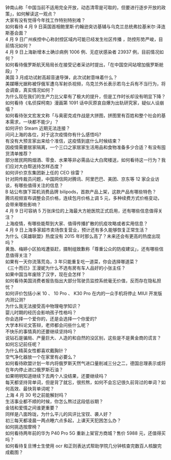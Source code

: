钟南山称「中国当前不适用完全开放，动态清零是可取的，但要进行逐步开放的政策」，如何解读这一观点？  
大家有没有觉得今年找工作特别特别难？  
如何看待 4 月 9 日英国首相鲍里斯·约翰逊突访基辅与乌克兰总统弗拉基米尔·泽连斯基会面？  
4 月 9 日广州疾控中心称封控区域内可能已经发生社区传播 ，防控形势严峻，目前情况如何？  
4 月 9 日上海新增本土确诊病例 1006 例、无症状感染者 23937 例，目前情况如何？  
如何看待俄罗斯航天局局长在接受记者采访时提出，「在中国空间站增加俄罗斯舱段」？  
美国 3 月成功试射高超音速导弹，此次试射意味着什么？  
美媒曝光据称被俘俄军遭乌军射杀视频，乌克兰外长表示若乌士兵有不当行为，将会调查，真实情况如何？  
为什么现在我们的生产力比父辈有了极大的提升，但是工作时长却没有明显下降？  
如何看待《名侦探柯南》漫画第 1091 话中灰原哀自爆为出轨研究家，疑似人设崩塌？  
如何看待张文宏发文称「与奥密克戎作战是大拼图，拼图里有百姓和整个社会的基本需求，一块都不能少」？  
如何评价 Steam 近期无法连接？  
问问上海的各位，对于这次疫情你有什么感悟吗?  
有没有大预言家出来给个准信，这疫情到底什么时候结束？  
因疫情需要居家隔离，一个三口之家居家生活用品和食物准备多少合适？有没有囤货清单推荐？  
部分居民网购烟酒、零食、水果等非必需品让大白爬楼送，如何看待这一行为？我们应对大白帮送持怎样态度？  
如何评价京东集团新上任的 CEO 徐雷？  
针对网传裁员问题，中国网信网对腾讯、阿里巴巴、美团、京东等 12 家企业访谈，有哪些值得关注的信息？  
B 站公布旗下耳机消费品牌 bilipods，首款产品上架，这款产品有哪些特色？  
腾讯视频宣布调整会员价格，连续包月价格上调 5 元，多种续费方式价格变动，会带来哪些影响？  
4 月 9 日可容纳 5 万张床位的上海最大方舱医院正式启用，还有哪些信息值得关注？  
上海疫情，有哪些能帮到大家、值得传播扩散的抗疫攻略或者实用信息？  
4 月 9 日上海多家超市卖场恢复营业，预计还有多久能够恢复正常生活？  
为什么《英雄联盟》热度没有 2015 年时那么高了？未来还会有更高的热度出现吗？  
黄渤、梅婷小区拍戏遭驱赶，摄制组致歉称「尊重公众的防疫建议」，还有哪些信息值得关注？  
如果有一天你流落荒岛，3 年只能重复吃一道菜，你会选择哪道菜？  
《三十而已》王漫妮为什么不选有房有车人品好的小张主任？  
如果中国当年废除了汉字，现在会怎样？  
如何看待美国消费者报告指出大部分驾驶员监控系统毫无价值，反而存在隐私担忧？  
如何评价包括小米 10 、 10 Pro 、 K30 Pro 在内的一众手机将停止 MIUI 开发版内测公测?  
为什么我无法接受高中物理电学知识？  
婴儿时期的经历会影响孩子性格吗？  
你会选择一个爱你的，还是会选择一个你爱的?  
大学本科论文答辩，老师都会问些什么呢？  
不快乐的事情真的还要继续坚持吗？  
说钻石是骗局、产量巨大、人造的和自然的没区别，这些是不是黄金商的谎言？  
如何忘记前任呢？  
为什么精英女性都喜欢戴胸针？  
空气净化器放一个在家里有必要么？  
如何看待欧盟计划一年内将俄罗斯天然气进口量削减三分之二，德国总理表示或将在年内停止进口俄罗斯石油？  
如果明明知道继续下去两个人没结果，还要继续吗？  
每天都坚持背单词，但是背了就忘，很煎熬，如何不会忘记很久前背过的单词？如何高效、最快背单词呢？  
上海 4 月 30 号之前能解封吗？  
生活事业都不顺的时候，你怎么熬过这段低谷期？  
金钱和爱情之间谁更重要？  
同样是八面玲珑，为什么平儿的风评比宝钗、袭人好？  
初三每天都凌晨一两点睡六点多起，上课天天犯困怎么办？  
如何挑选按摩椅？  
如何看待两年前的华为 P40 Pro 5G 重新上架官方商城？售价 5988 元，还值得买吗？  
如何看待复旦博士生使用 ocr 和正则表达式帮助学院几分钟核查完数百人核酸完成截图？  
